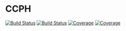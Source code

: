 # CCPH

[![Build Status](https://travis-ci.com/Reddfirre/CCPH.jl.svg?branch=master)](https://travis-ci.com/Reddfirre/CCPH.jl)
[![Build Status](https://ci.appveyor.com/api/projects/status/github/Reddfirre/CCPH.jl?svg=true)](https://ci.appveyor.com/project/Reddfirre/CCPH-jl)
[![Coverage](https://codecov.io/gh/Reddfirre/CCPH.jl/branch/master/graph/badge.svg)](https://codecov.io/gh/Reddfirre/CCPH.jl)
[![Coverage](https://coveralls.io/repos/github/Reddfirre/CCPH.jl/badge.svg?branch=master)](https://coveralls.io/github/Reddfirre/CCPH.jl?branch=master)
